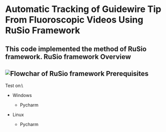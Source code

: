 Automatic Tracking of Guidewire Tip From Fluoroscopic Videos Using RuSio Framework
====
This code implemented the method of RuSio framework.
RuSio framework Overview
----
![Flowchar of RuSio framework](https://github.com/wangtseng/mvision/blob/master/doc/gtt/Draft/figures/figure2.png)
Prerequisites
----
Test on:\
* Windows
  * Pycharm

* Linux
  * Pycharm
